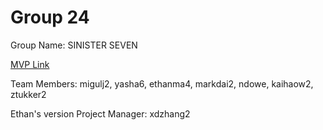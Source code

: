 # Group 24
Group Name: SINISTER SEVEN

[MVP Link](https://docs.google.com/document/d/1xFI9DDdO5HZAcu36Y6NL-RTDry5E3WHkfy-ZEWuqbXM/edit?usp=sharing)

Team Members: migulj2, yasha6, ethanma4, markdai2, ndowe, kaihaow2, ztukker2

Ethan's version
Project Manager: xdzhang2
